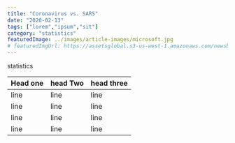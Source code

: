 ```yaml
---
title: "Coronavirus vs. SARS"
date: "2020-02-13"
tags: ["lorem","ipsum","sit"]
category: "statistics"
featuredImage: ../images/article-images/microsoft.jpg
# featuredImgUrl: https://assetsglobal.s3-us-west-1.amazonaws.com/newsblog/android.jpg
---
```


statistics

|Head one|head Two|head three|
|---|---|---|
|line|line|line|
|line|line|line|
|line|line|line|
|line|line|line|
